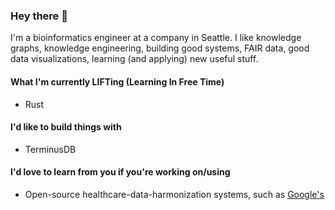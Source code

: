 ### Hey there 👋

<!--
**anngvu/anngvu** is a ✨ _special_ ✨ repository because its `README.md` (this file) appears on your GitHub profile.

Here are some ideas to get you started:

- 🔭 I’m currently working on ...
- 🌱 I’m currently learning ...
- 👯 I’m looking to collaborate on ...
- 🤔 I’m looking for help with ...
- 💬 Ask me about ...
- 📫 How to reach me: ...
- 😄 Pronouns: ...
- ⚡ Fun fact: ...
-->

I'm a bioinformatics engineer at a company in Seattle. 
I like knowledge graphs, knowledge engineering, building good systems, FAIR data, good data visualizations, learning (and applying) new useful stuff.

#### What I'm currently LIFTing (Learning In Free Time)
- Rust

#### I'd like to build things with
- TerminusDB

#### I'd love to learn from you if you're working on/using
- Open-source healthcare-data-harmonization systems, such as [Google's](https://github.com/GoogleCloudPlatform/healthcare-data-harmonization) 





